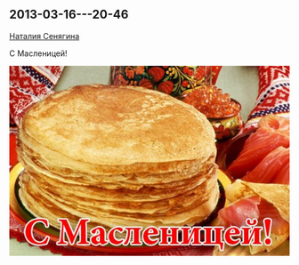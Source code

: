 ## 2013-03-16---20-46

[Наталия Сенягина](https://vk.com/id33862652)

С Масленицей!

![2013-03-16---20-46.jpg](2013-03-16---20-46.jpg)
